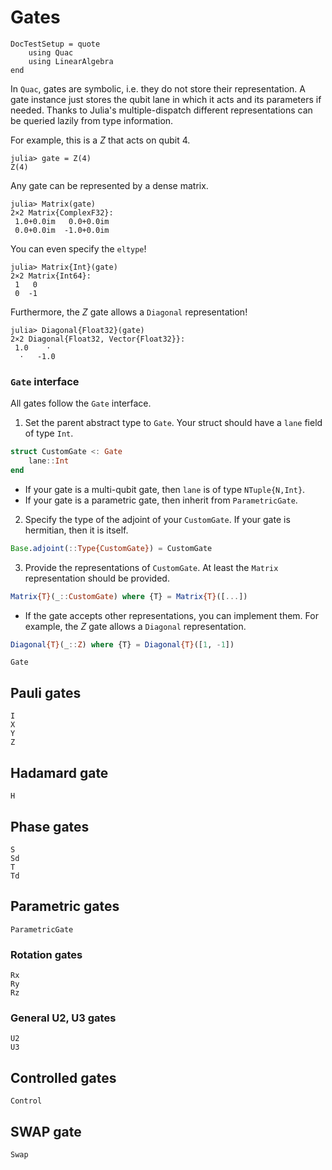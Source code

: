 # Gates

```@meta
DocTestSetup = quote
    using Quac
    using LinearAlgebra
end
```

In `Quac`, gates are symbolic, i.e. they do not store their representation. A gate instance just stores the qubit lane in which it acts and its parameters if needed. Thanks to Julia's multiple-dispatch different representations can be queried lazily from type information.

For example, this is a $Z$ that acts on qubit 4.
```jldoctest z-gate
julia> gate = Z(4)
Z(4)
```

Any gate can be represented by a dense matrix.
```jldoctest z-gate
julia> Matrix(gate)
2×2 Matrix{ComplexF32}:
 1.0+0.0im   0.0+0.0im
 0.0+0.0im  -1.0+0.0im
```

You can even specify the `eltype`!
```jldoctest z-gate
julia> Matrix{Int}(gate)
2×2 Matrix{Int64}:
 1   0
 0  -1
```

Furthermore, the $Z$ gate allows a `Diagonal` representation!
```jldoctest z-gate
julia> Diagonal{Float32}(gate)
2×2 Diagonal{Float32, Vector{Float32}}:
 1.0    ⋅
  ⋅   -1.0
```

### `Gate` interface

All gates follow the `Gate` interface.

1. Set the parent abstract type to `Gate`. Your struct should have a `lane` field of type `Int`.

```julia
struct CustomGate <: Gate
	lane::Int
end
```
  - If your gate is a multi-qubit gate, then `lane` is of type `NTuple{N,Int}`.
  - If your gate is a parametric gate, then inherit from `ParametricGate`.

2. Specify the type of the adjoint of your `CustomGate`. If your gate is hermitian, then it is itself.

```julia
Base.adjoint(::Type{CustomGate}) = CustomGate
```

3. Provide the representations of `CustomGate`. At least the `Matrix` representation should be provided.

```julia
Matrix{T}(_::CustomGate) where {T} = Matrix{T}([...])
```

  - If the gate accepts other representations, you can implement them. For example, the $Z$ gate allows a `Diagonal`  representation.

  ```julia
  Diagonal{T}(_::Z) where {T} = Diagonal{T}([1, -1])
  ```

```@docs
Gate
```

## Pauli gates
```@docs
I
X
Y
Z
```

## Hadamard gate
```@docs
H
```

## Phase gates
```@docs
S
Sd
T
Td
```

## Parametric gates
```@docs
ParametricGate
```

### Rotation gates
```@docs
Rx
Ry
Rz
```

### General U2, U3 gates
```@docs
U2
U3
```

## Controlled gates
```@docs
Control
```

## SWAP gate
```@docs
Swap
```